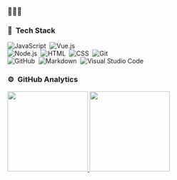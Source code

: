 ### &#x1F47E;&#x1F47E;&#x1F47E;

### &#x1F41B; &nbsp;Tech Stack

![JavaScript](https://img.shields.io/badge/-JavaScript-333333?style=flat&logo=JavaScript)&nbsp;
![Vue.js](https://img.shields.io/badge/-Vue-333333?style=flat&logo=adobe-photoshop)\
![Node.js](https://img.shields.io/badge/-Node.js-333333?style=flat&logo=node.js)&nbsp;
![HTML](https://img.shields.io/badge/-HTML-333333?style=flat&logo=HTML5)&nbsp;
![CSS](https://img.shields.io/badge/-CSS-333333?style=flat&logo=CSS3&logoColor=1572B6)&nbsp;
![Git](https://img.shields.io/badge/-Git-333333?style=flat&logo=git)\
![GitHub](https://img.shields.io/badge/-GitHub-333333?style=flat&logo=github)&nbsp;
![Markdown](https://img.shields.io/badge/-Markdown-333333?style=flat&logo=markdown)&nbsp;
![Visual Studio Code](https://img.shields.io/badge/-Visual%20Studio%20Code-333333?style=flat&logo=visual-studio-code&logoColor=007ACC)&nbsp;


### ⚙ &nbsp;GitHub Analytics

<p align="left">
<a href="https://github.com/GGupzHH">
  <img height="180em" src="https://github-readme-stats.vercel.app/api?bg_color=fffeff,effefe,d7fffe,57c6e1&text_color=79b8ff&title_color=2188ff&username=ggupzhh&show_icons=true&icon_color=b490ca&hide_border"/>

  <img height="180em" src="https://github-readme-stats-eight-theta.vercel.app/api/top-langs/?bg_color=fffeff,effefe,d7fffe,57c6e1&text_color=79b8ff&title_color=2188ff&username=ggupzhh&show_icons=true&icon_color=b490ca&layout=compact&exclude_lang=java+r&theme=react" />
</a>
